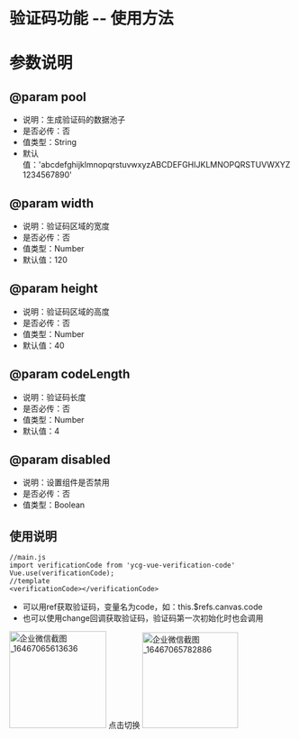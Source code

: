 # 验证码功能 -- 使用方法

# 参数说明
## @param pool
* 说明：生成验证码的数据池子
* 是否必传：否
* 值类型：String
* 默认值：'abcdefghijklmnopqrstuvwxyzABCDEFGHIJKLMNOPQRSTUVWXYZ1234567890'

## @param width
* 说明：验证码区域的宽度
* 是否必传：否
* 值类型：Number
* 默认值：120

## @param height
* 说明：验证码区域的高度
* 是否必传：否
* 值类型：Number
* 默认值：40

## @param codeLength
* 说明：验证码长度
* 是否必传：否
* 值类型：Number
* 默认值：4

## @param disabled
* 说明：设置组件是否禁用
* 是否必传：否
* 值类型：Boolean

## 使用说明
```
//main.js
import verificationCode from 'ycg-vue-verification-code'
Vue.use(verificationCode);
//template
<verificationCode></verificationCode>
```

* 可以用ref获取验证码，变量名为code，如：this.$refs.canvas.code
* 也可以使用change回调获取验证码，验证码第一次初始化时也会调用
<img width="172" alt="企业微信截图_16467065613636" src="https://user-images.githubusercontent.com/67309600/157155581-98348909-d785-4e9e-8e11-6e5c3e1a8025.png">
点击切换
<img width="170" alt="企业微信截图_16467065782886" src="https://user-images.githubusercontent.com/67309600/157155732-1c2c319c-7f7c-4395-a394-fee9d10c1b1b.png">
